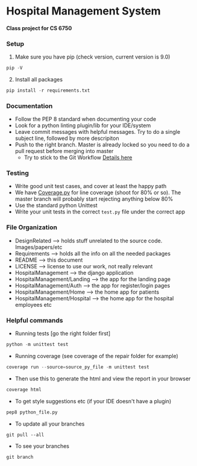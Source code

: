 # Hospital Management System
#### Class project for CS 6750 

### Setup
1. Make sure you have pip (check version, current version is 9.0) 
```python 
pip -V 
```

2. Install all packages
```python 
pip install -r requirements.txt
```

### Documentation 
- Follow the PEP 8 standard when documenting your code 
- Look for a python linting plugin/lib for your IDE/system 
- Leave commit messages with helpful messages. Try to do a single subject line, followed by more descripiton
- Push to the right branch. Master is already locked so you need to do a pull request before merging into master
	- Try to stick to the Git Workflow [Details here](https://www.atlassian.com/git/tutorials/comparing-workflows)

### Testing 
- Write good unit test cases, and cover at least the happy path
- We have [Coverage.py](https://coverage.readthedocs.io/en/coverage-4.5.1/) for line coverage (shoot for 80% or so). The master branch will probably start rejecting anything below 80% 
- Use the standard python Unittest 
- Write your unit tests in the correct ```test.py``` file under the correct app

### File Organization 
- DesignRelated --> holds stuff unrelated to the source code. Images/papers/etc
- Requirements --> holds all the info on all the needed packages 
- README --> this document 
- LICENSE --> license to use our work, not really relevant 
- HospitalManagement --> the django application 
- HospitalManagement/Landing --> the app for the landing page 
- HospitalManagement/Auth --> the app for register/login pages 
- HospitalManagement/Home --> the home app for patients 
- HospitalManagement/Hospital --> the home app for the hospital employees etc 

### Helpful commands 
- Running tests [go the right folder first] 
```python
python -m unittest test
```
- Running coverage (see coverage of the repair folder for example)
```python 
coverage run --source=source_py_file -m unittest test 
```

- Then use this to generate the html and view the report in your browser 
```python
coverage html
```

- To get style suggestions etc (if your IDE doesn't have a plugin)
```python 
pep8 python_file.py
```

- To update all your branches 
```
git pull --all 
```

- To see your branches 
```
git branch
```


